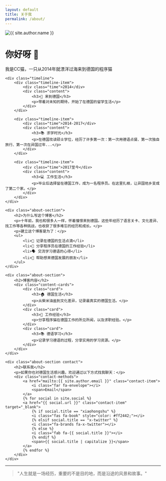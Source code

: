 ```yaml
---
layout: default
title: 关于我
permalink: /about/
---
```


<div class="about-page">
    <div class="about-header">
        <div class="avatar">
            <img src="{{ site.author.avatar | relative_url }}" alt="{{ site.author.name }}">
        </div>
        <h1>你好呀 👋</h1>
        <p class="intro">我是CC猫，一只从2014年就漂洋过海来到德国的程序猫</p>
    </div>

    <div class="timeline">
        <div class="timeline-item">
            <div class="time">2014</div>
            <div class="content">
                <h3>🛫 来到德国</h3>
                <p>带着对未知的期待，开始了在德国的留学生活</p>
            </div>
        </div>

        <div class="timeline-item">
            <div class="time">2014-2017</div>
            <div class="content">
                <h3>📚 求学时光</h3>
                <p>在德国攻读硕士学位，经历了许多第一次：第一次用德语点餐、第一次独自旅行、第一次在异国过年...</p>
            </div>
        </div>

        <div class="timeline-item">
            <div class="time">2017至今</div>
            <div class="content">
                <h3>💻 工作生活</h3>
                <p>毕业后选择留在德国工作，成为一名程序员。在这里扎根，让异国他乡变成了第二个家。</p>
            </div>
        </div>
    </div>

    <div class="about-section">
        <h2>为什么写这个博客</h2>
        <p>十年前，我也和很多人一样，怀着憧憬来到德国。这些年经历了语言关卡、文化差异、找工作等各种挑战，也收获了很多难忘的经历和成长。</p>
        <p>建立这个博客是为了：</p>
        <ul>
            <li>📝 记录在德国的生活点滴</li>
            <li>💼 分享程序员在德国的工作经验</li>
            <li>🗣️ 交流学习德语的心得</li>
            <li>🤝 帮助想来德国发展的朋友</li>
        </ul>
    </div>

    <div class="about-section">
        <h2>博客内容</h2>
        <div class="content-cards">
            <div class="card">
                <h3>🏠 德国生活</h3>
                <p>从柴米油盐到文化差异，记录最真实的德国生活。</p>
            </div>
            <div class="card">
                <h3>💼 工作经验</h3>
                <p>分享程序猫在德国工作的所见所闻，以及求职经验。</p>
            </div>
            <div class="card">
                <h3>📚 德语学习</h3>
                <p>记录学习德语的过程，分享实用的学习资源。</p>
            </div>
        </div>
    </div>

    <div class="about-section contact">
        <h2>联系我</h2>
        <p>如果你也对德国生活感兴趣，欢迎通过以下方式找我聊天：</p>
        <div class="contact-methods">
            <a href="mailto:{{ site.author.email }}" class="contact-item">
                <i class="far fa-envelope"></i>
                <span>Email</span>
            </a>
            {% for social in site.social %}
            <a href="{{ social.url }}" class="contact-item" target="_blank">
                {% if social.title == "xiaohongshu" %}
                <i class="fas fa-book" style="color: #ff2442;"></i>
                {% elsif social.title == "x-twitter" %}
                <i class="fa-brands fa-x-twitter"></i>
                {% else %}
                <i class="fab fa-{{ social.title }}"></i>
                {% endif %}
                <span>{{ social.title | capitalize }}</span>
            </a>
            {% endfor %}
        </div>
    </div>
</div>

---

> "人生就是一场经历，重要的不是目的地，而是沿途的风景和故事。" 